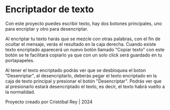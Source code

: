 # Encriptador de texto
Con este proyecto puedes escribir texto, hay dos botones principales, uno para encriptar y otro para desencriptar.

Al encriptar tu texto harás que se mezcle con otras palabras, con el fin de ocultar el mensaje, verás el resultado en la caja derecha.
Cuando existe texto encriptado aparecerá un nuevo botón llamado "Copiar texto" con este botón se te facilitará copiarlo ya que con un solo click será guardado en tu portapapeles.

Al tener el texto encriptado podrás ver que se desbloquea el boton "Desenriptar", al desencriptarlo, deberás pegar el texto encriptado en la caja de texto principal y presionar el botón "Desencriptar".
Podrás ver que al presionarlo estará desencriptado el texto, es decir, el texto habrá vuelto a la normalidad.

Proyecto creado por Cristóbal Rey | 2024
